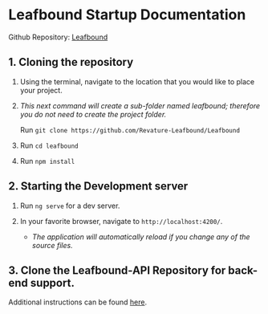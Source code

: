 # Leafbound Startup Documentation

Github Repository: [Leafbound](https://github.com/Revature-Leafbound/Leafbound)

## 1. Cloning the repository

1. Using the terminal, navigate to the location that you would like to place your project.

2. _This next command will create a sub-folder named leafbound; therefore you do not need to create the project folder._

   Run `git clone https://github.com/Revature-Leafbound/Leafbound`

3. Run `cd leafbound`

4. Run `npm install`

## 2. Starting the Development server

1. Run `ng serve` for a dev server.

2. In your favorite browser, navigate to `http://localhost:4200/`.

   - _The application will automatically reload if you change any of the source files._

## 3. Clone the Leafbound-API Repository for back-end support.
Additional instructions can be found [here](https://github.com/Revature-Leafbound/Leafbound-API/blob/dev/STARTUP.md).
